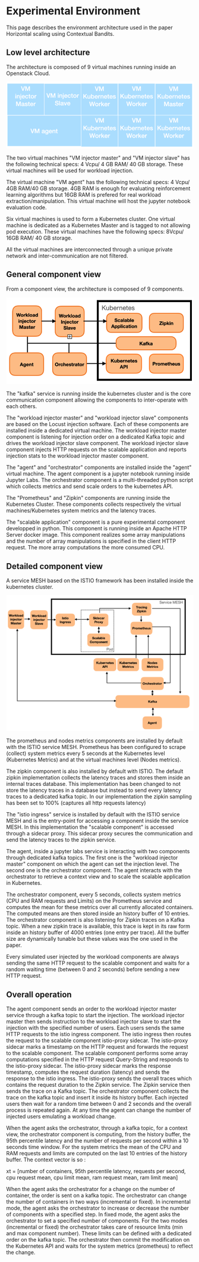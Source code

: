 # Experimental Environment

This page describes the environment architecture used in the paper Horizontal scaling using Contextual Bandits.

## Low level architecture

The architecture is composed of 9 virtual machines running inside an Openstack Cloud. 

<img src="images/architecture_vm.png">

The two virtual machines "VM injector master" and "VM injector slave" has the following technical specs: 4 Vcpu/ 4 GB RAM/ 40 GB storage. These virtual machines will be used for workload injection.

The virtual machine "VM agent" has the following technical specs: 4 Vcpu/ 4GB RAM/40 GB storage. 4GB RAM is enough for evaluating reinforcement learning algorithms but 16GB RAM is prefered for real workload extraction/manipulation. This virtual machine will host the jupyter notebook evaluation code.

Six virtual machines is used to form a Kubernetes cluster. One virtual machine is dedicated as a Kubernetes Master and is tagged to not allowing pod execution. These virtual machines have the following specs: 8Vcpu/ 16GB RAM/ 40 GB storage.

All the virtual machines are interconnected through a unique private network and inter-communication are not filtered.

## General component view

From a component view, the architecture is composed of 9 components.

<img src="images/architecture_component.png">

The "kafka" service is running inside the kubernetes cluster and is the core communication component allowing the components to inter-operate with each others.

The "workload injector master" and "workload injector slave" components are based on the Locust injection software. Each of these components are installed inside a dedicated virtual machine. The workload injector master component is listening for injection order on a dedicated Kafka topic and drives the workload injector slave component. The workload injector slave component injects HTTP requests on the scalable application and reports injection stats to the workload injector master component.

The "agent" and "orchestrator" components are installed inside the "agent" virtual machine. The agent component is a jupyter notebook running inside Jupyter Labs. The orchestrator component is a multi-threaded python script which collects metrics and send scale orders to the kubernetes API.

The "Prometheus" and "Zipkin" components are running inside the Kubernetes Cluster. These components collects respectively the virtual machines/Kubernetes system metrics and the latency traces.

The "scalable application" component is a pure experimental component developped in python. This component is running inside an Apache HTTP Server docker image. This component realizes some array manipulations and the number of array manipulations is specified in the client HTTP request. The more array computations the more consumed CPU.



## Detailed component view

A service MESH based on the ISTIO framework has been installed inside the kubernetes cluster.

<img src="images/architecture_detailed.png">

The prometheus and nodes metrics components are installed by default with the ISTIO service MESH. Prometheus has been configured to scrape (collect) system metrics every 5 seconds at the Kubernetes level (Kubernetes Metrics) and at the virtual machines level (Nodes metrics).

The zipkin component is also installed by default with ISTIO. The default zipkin implementation collects the latency traces and stores them inside an internal traces database. This implementation has been changed to not store the latency traces in a database but instead to send every latency traces to a dedicated kafka topic. In our implementation the zipkin sampling has been set to 100% (captures all http requests latency)

The "istio ingress" service is installed by default with the ISTIO service MESH and is the entry-point for accessing a component inside the service MESH. In this implementation the "scalable component" is accessed through a sidecar proxy. This sidecar proxy secures the communication and send the latency traces to the zipkin service.

The agent, inside a jupyter labs service is interacting with two components through dedicated kafka topics. The first one is the "workload injector master" component on which the agent can set the injection level. The second one is the orchestrator component. The agent interacts with the orchestrator to retrieve a context view and to scale the scalable application in Kubernetes.

The orchestrator component, every 5 seconds, collects system metrics (CPU and RAM requests and Limits) on the Prometheus service and computes the mean for these metrics over all currently allocated containers. The computed means are then stored inside an history buffer of 10 entries. The orchestrator component is also listening for Zipkin traces on a Kafka topic. When a new zipkin trace is available, this trace is kept in its raw form inside an history buffer of 4000 entries (one entry per trace). All the buffer size are dynamically tunable but these values was the one used in the paper.

Every simulated user injected by the workload components are always sending the same HTTP request to the scalable component and waits for a random waiting time (between 0 and 2 seconds) before sending a new HTTP request.



## Overall operation

The agent component sends an order to the workload injector master service through a kafka topic to start the injection. The workload injector master then sends instruction to the workload injector slave to start the injection with the specified number of users. Each users sends the same HTTP requests to the istio ingress component. The istio ingress then routes the request to the scalable component istio-proxy sidecar. The istio-proxy sidecar marks a timestamp on the HTTP request and forwards the request to the scalable component. The scalable component performs some array computations specified in the HTTP request Query-String and responds to the istio-proxy sidecar. The istio-proxy sidecar marks the response timestamp, computes the request duration (latency) and sends the response to the istio ingress. The istio-proxy sends the overall traces which contains the request duration to the Zipkin service. The Zipkin service then sends the trace on a Kafka topic. The orchestrator component collects the trace on the kafka topic and insert it inside its history buffer. Each injected users then wait for a random time between 0 and 2 seconds and the overall process is repeated again. At any time the agent can change the number of injected users emulating a workload change.

When the agent asks the orchestrator, through a kafka topic, for a context view, the orchestrator component  is computing, from the history buffer, the 95th percentile latency and the number of requests per second within a 10 seconds time window. For the system metrics the mean of the CPU and RAM requests and limits are computed on the last 10 entries of the history buffer. The context vector is so : 

xt = [number of containers, 95th percentile latency, requests per second, cpu request mean, cpu limit mean, ram request mean, ram limit mean]

When the agent asks the orchestrator for a change on the number of container, the order is sent on a kafka topic. The orchestrator can change the number of containers in two ways (incremental or fixed). In incremental mode, the agent asks the orchestrator to increase or decrease the number of components with a specified step. In fixed mode, the agent asks the orchestrator to set a specified number of components. For the two modes (incremental or fixed) the orchestrator takes care of resource limits (min and max component number). These limits can be defined with a dedicated order on the kafka topic. The orchestrator then commit the modification on the Kubernetes API and waits for the system metrics (prometheus) to reflect the change. 
